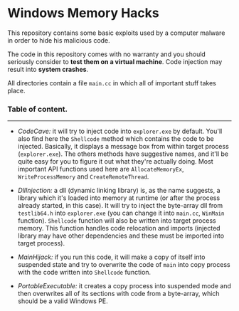 # Windows Memory Hacks

This repository contains some basic exploits used by a computer malware in order to hide his malicious code.

The code in this repository comes with no warranty and you should seriously consider to __test them on a virtual machine__. Code injection may result into __system crashes__.

All directories contain a file `main.cc` in which  all of important stuff takes place.

### Table of content.
***

* *CodeCave:* it will try to inject code into `explorer.exe` by default. You'll also find here the `Shellcode` method which contains the code to be injected. Basically, it displays a message box from within target process (`explorer.exe`). The others methods have suggestive names, and it'll be quite easy for you to figure it out what they're actually doing. Most important API functions used here are `AllocateMemoryEx`, `WriteProcessMemory` and `CreateRemoteThread`.

* *DllInjection:* a dll (dynamic linking library) is, as the name suggests, a library which it's loaded into memory at runtime (or after the process already started, in this case). It will try to inject the byte-array dll from `testlib64.h` into `explorer.exe` (you can change it into `main.cc`, `WinMain` function).
`Shellcode` function will also be written into target process memory. This function handles code relocation and imports (injected library may have other dependencies and these must be imported into target process).

* *MainHijack:* if you run this code, it will make a copy of itself into suspended state and try to overwrite the code of `main` into copy process with the code written into `Shellcode` function.

* *PortableExecutable:* it creates a copy process into suspended mode and then overwrites all of its sections with code from a byte-array, which should be a valid Windows PE.
